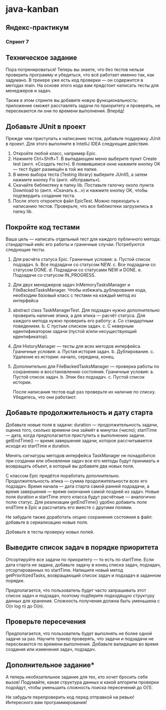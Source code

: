 # java-kanban
## Яндекс-практикум
### Спринт 7

## Техническое задание

Пора потренироваться! Теперь вы знаете, что без тестов нельзя проверить программу и убедиться, что всё работает именно
так, как задумано. В трекере уже есть код проверки — он содержится в методах main. На основе этого кода вам предстоит
написать тесты для менеджеров и задач.

Также в этом спринте вы добавите новую функциональность: приложение сможет расставлять задачи по приоритету и проверять,
не пересекаются ли они по времени выполнения. Вперёд!

## Добавьте JUnit в проект
Прежде чем приступать к написанию тестов, добавьте поддержку JUnit в проект. Для этого выполните в IntelliJ IDEA
следующие действия.
1. Откройте любой класс, например Epic.
2. Нажмите Ctrl+Shift+T. В выпадающем меню выберите пункт Create test (англ. «Создать тест»). В появившемся окне нажмите
кнопку OK — тест будет размещён в той же папке.
3. В меню выбора теста (Testing library) выберите JUnit5, а затем нажмите кнопку Fix (англ. «Исправить»).
4. Скачайте библиотеку в папку lib. Поставьте галочку около пункта Download to (англ. «Скачать в...») и нажмите кнопку
OK, чтобы подтвердить создание теста.
5. После этого откроется файл EpicTest. Можно переходить к написанию тестов.
Проверьте, что все библиотеки загрузились в папку lib.

## Покройте код тестами
Ваша цель — написать отдельный тест для каждого публичного метода: стандартный кейс его работы и граничные случаи.
Потребуются следующие тесты.
1. Для расчёта статуса Epic. Граничные условия:
a. Пустой список подзадач.
b. Все подзадачи со статусом NEW.
c. Все подзадачи со статусом DONE.
d. Подзадачи со статусами NEW и DONE.
e. Подзадачи со статусом IN_PROGRESS.
2. Для двух менеджеров задач InMemoryTasksManager и FileBackedTasksManager.
   Чтобы избежать дублирования кода, необходим базовый класс с тестами на каждый метод из интерфейса
3. abstract class TaskManagerTest<T extends TaskManager>.
   Для подзадач нужно дополнительно проверить наличие эпика, а для эпика — расчёт статуса.
   Для каждого метода нужно проверить его работу:
   a. Со стандартным поведением.
   b. С пустым списком задач.
   c. С неверным идентификатором задачи (пустой и/или несуществующий идентификатор).
3. Для HistoryManager — тесты для всех методов интерфейса. Граничные условия:
   a. Пустая история задач.
   b. Дублирование.
   с. Удаление из истории: начало, середина, конец.
4. Дополнительно для FileBackedTasksManager — проверка работы по сохранению и восстановлению состояния.
Граничные условия:
   a. Пустой список задач.
   b. Эпик без подзадач.
   c. Пустой список истории.

   После написания тестов ещё раз проверьте их наличие по списку. Убедитесь, что они работают.

## Добавьте продолжительность и дату старта
Добавьте новые поля в задачи:
duration — продолжительность задачи, оценка того, сколько времени она займёт в минутах (число);
startTime — дата, когда предполагается приступить к выполнению задачи.
getEndTime() — время завершения задачи, которое рассчитывается исходя из startTime и duration.

Менять сигнатуры методов интерфейса TaskManager не понадобится: при создании или обновлении задач все его методы будут
принимать и возвращать объект, в который вы добавите два новых поля.

С классом Epic придётся поработать дополнительно. Продолжительность эпика — сумма продолжительности всех его подзадач.
Время начала — дата старта самой ранней подзадачи, а время завершения — время окончания самой поздней из задач. Новые
поля duration и startTime этого класса будут расчётные — аналогично полю статус. Для реализации getEndTime() удобно
добавить поле endTime в Epic и рассчитать его вместе с другими полями.

Не забудьте также доработать опцию сохранения состояния в файл: добавьте в сериализацию новые поля.

Добавьте в тесты проверку новых полей.

## Выведите список задач в порядке приоритета
Отсортируйте все задачи по приоритету — то есть по startTime. Если дата старта не задана, добавьте задачу в конец списка
задач, подзадач, отсортированных по startTime. Напишите новый метод getPrioritizedTasks, возвращающий список задач и
подзадач в заданном порядке.

Предполагается, что пользователь будет часто запрашивать этот список задач и подзадач, поэтому подберите подходящую
структуру данных для хранения. Сложность получения должна быть уменьшена с O(n log n) до O(n).

## Проверьте пересечения
Предполагается, что пользователь будет выполнять не более одной задачи за раз. Научите трекер проверять, что задачи и
подзадачи не пересекаются по времени выполнения. Добавьте валидацию во время создания или изменения задач, подзадач.

## Дополнительное задание*
А теперь необязательное задание для тех, кто хочет бросить себе вызов! Подумайте, какая структура данных и какой
алгоритм проверки подойдут, чтобы уменьшить сложность поиска пересечений до O(1).

Не забудьте перепроверить код перед отправкой на ревью!
Интересного вам программирования!
